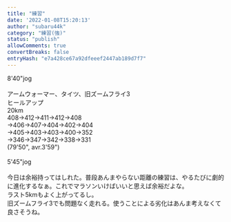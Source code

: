 ```yaml
---
title: "練習"
date: '2022-01-08T15:20:13'
author: "subaru44k"
category: "練習(強)"
status: "publish"
allowComments: true
convertBreaks: false
entryHash: "e7a428ce67a92dfeeef2447ab189d7f7"
---
```

8'40"jog<br>
<br>
アームウォーマー、タイツ、旧ズームフライ3<br>
ヒールアップ<br>
20km<br>
408→412→411→412→408<br>
→406→407→404→402→404<br>
→405→403→403→400→352<br>
→346→347→342→338→331<br>
(79'50", avr.3'59")<br>
<br>
5'45"jog<br>
<br>
今日は余裕持ってはしれた。普段あんまやらない距離の練習は、やるたびに劇的に進化するなぁ。これでマラソンいけばいいと思えば余裕だよな。<br>
ラスト5kmもよく上がってるし。<br>
旧ズームフライ3でも問題なく走れる。使うことによる劣化はあんま考えなくて良さそうね。
